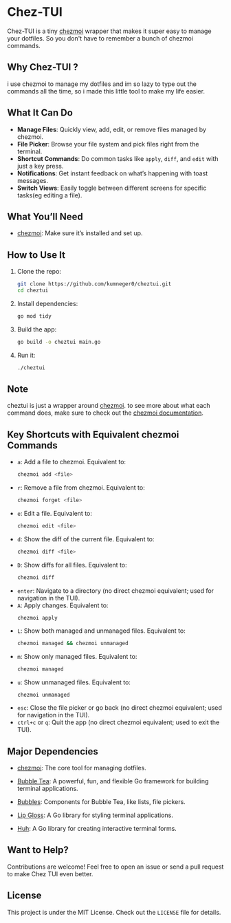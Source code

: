 # Chez-TUI

Chez-TUI is a tiny [chezmoi](https://www.chezmoi.io/) wrapper that makes it super easy to manage your dotfiles. So you don't have to remember a bunch of chezmoi commands.

## Why Chez-TUI ?
i use chezmoi to manage my dotfiles and im so lazy to type out the commands all the time, so i made this little tool to make my life easier.

## What It Can Do

- **Manage Files**: Quickly view, add, edit, or remove files managed by chezmoi.
- **File Picker**: Browse your file system and pick files right from the terminal.
- **Shortcut Commands**: Do common tasks like `apply`, `diff`, and `edit` with just a key press.
- **Notifications**: Get instant feedback on what’s happening with toast messages.
- **Switch Views**: Easily toggle between different screens for specific tasks(eg editing a file).

## What You’ll Need

- [chezmoi](https://www.chezmoi.io/): Make sure it’s installed and set up.

## How to Use It

1. Clone the repo:
   ```bash
   git clone https://github.com/kumneger0/cheztui.git
   cd cheztui
   ```

2. Install dependencies:
   ```bash
   go mod tidy
   ```

3. Build the app:
   ```bash
   go build -o cheztui main.go
   ```

4. Run it:
   ```bash
   ./cheztui
   ```


 ## Note
cheztui is just a wrapper around [chezmoi](https://www.chezmoi.io/). to see more about what each command does, make sure to check out the [chezmoi documentation](https://www.chezmoi.io/).

## Key Shortcuts with Equivalent chezmoi Commands

- `a`: Add a file to chezmoi. Equivalent to:
  ```bash
  chezmoi add <file>
  ```
- `r`: Remove a file from chezmoi. Equivalent to:
  ```bash
  chezmoi forget <file>
  ```
- `e`: Edit a file. Equivalent to:
  ```bash
  chezmoi edit <file>
  ```
- `d`: Show the diff of the current file. Equivalent to:
  ```bash
  chezmoi diff <file>
  ```
- `D`: Show diffs for all files. Equivalent to:
  ```bash
  chezmoi diff
  ```
- `enter`: Navigate to a directory (no direct chezmoi equivalent; used for navigation in the TUI).
- `A`: Apply changes. Equivalent to:
  ```bash
  chezmoi apply
  ```
- `L`: Show both managed and unmanaged files. Equivalent to:
  ```bash
  chezmoi managed && chezmoi unmanaged
  ```
- `m`: Show only managed files. Equivalent to:
  ```bash
  chezmoi managed
  ```
- `u`: Show unmanaged files. Equivalent to:
  ```
  chezmoi unmanaged
  ```
- `esc`: Close the file picker or go back (no direct chezmoi equivalent; used for navigation in the TUI).
- `ctrl+c` or `q`: Quit the app (no direct chezmoi equivalent; used to exit the TUI).

## Major Dependencies

- [chezmoi](https://www.chezmoi.io/): The core tool for managing dotfiles.
- [Bubble Tea](https://github.com/charmbracelet/bubbletea): A powerful, fun, and flexible Go framework for building terminal applications.
- [Bubbles](https://github.com/charmbracelet/bubbles): Components for Bubble Tea, like lists, file pickers.
- [Lip Gloss](https://github.com/charmbracelet/lipgloss): A Go library for styling terminal applications.

- [Huh](https://github.com/charmbracelet/huh): A Go library for creating interactive terminal forms.



## Want to Help?

Contributions are welcome! Feel free to open an issue or send a pull request to make Chez TUI even better.

## License

This project is under the MIT License. Check out the `LICENSE` file for details.
